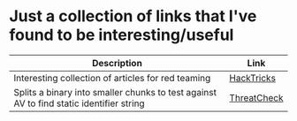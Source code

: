 # Just a collection of links that I've found to be interesting/useful

| Description                                                                             | Link                                                        |
|-----------------------------------------------------------------------------------------|-------------------------------------------------------------|
| Interesting collection of articles for red teaming                                      | [HackTricks](https://book.hacktricks.xyz/)                  |
| Splits a binary into smaller chunks to test against AV to find static identifier string | [ThreatCheck](https://github.com/rasta-mouse/ThreatCheck)   |
